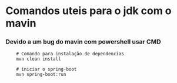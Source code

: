 # Comandos uteis para o jdk com o mavin

### Devido a um bug do mavin com powershell usar CMD

```shell
    # Comando para instalação de dependencias
    mvn clean install
```

```shell
    # iniciar o spring-boot
    mvn spring-boot:run
```
